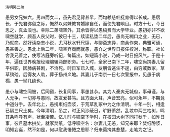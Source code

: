     清明哭二弟 

   愚男女兄妹六，男四而女二，虽先君见背甚早，而均赖慈帏抚育得以长成。愚居长，于先君弥留之际，慨然以弟妹教育婚嫁自任，而使先君瞑目。时方十七，今日思之，真孟浪也。幸除二弟啸空外，其余皆得以愚稿费而大学毕业。愚初亦非不欲啸空就学，顾吾人丧父时，彼已十三，续读私垫二年后，愚尚无糊口之业，无已，乃就商。然好读杂志小说，尤习秋水轩尺牍，与聊斋志异，商余作柬，典雅可诵，愚甚善之。愚北上后二年，啸空弃商而就愚，愚介之世界日报任校对，称职。社长舍我兄善之，使写法庭旁听记，每篇出，如短篇小说，乃成一时日报风气。于是十年，遍任世界晚报经理编辑两部职务。七七时，全家已南下二年，啸空尚携妻儿留平供职，因肺病甚剧，不治死。时日军已入城，友朋皆逃生不遑，由穷戚数家，草草殡殓。后得友人助，葬于扬州义地。其妻儿于南京一日七次警报中，见愚于病榻，愚一恸几绝也。

   愚小与啸空同被，后同窗，长复同事，事愚甚恭。其为人豪爽无城府，事母谨，与人无争，一切亦与愚同，故友爱甚笃。且方面大耳，声音宏亮，似可永年，不期竟中道分手。去年北上，愚携束纸壶浆，于荒草乱冢中为之作清明。十年一别，相逢已隔三尺土矣。今年清明，吊之，时正风沙蔽日，旷野萧然，乱坟中两三枯树，鸣其条呼呼有声，状至凄苦。忆儿时与啸空下学时，在校园大树下同打秋千，如昨日事，彼且墓木拱矣，就冢焚纸，低呼啸空名：尔妻儿无恙，知兄来耶？焚纸酹浆，明知妄诞，然不如是，何以慰我惓惓之思耶？归来莫掩其悲楚，走笔为之记。

